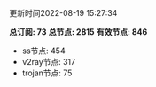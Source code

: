 更新时间2022-08-19 15:27:34

**总订阅: 73**
**总节点: 2815**
**有效节点: 846**
- ss节点: 454
- v2ray节点: 317
- trojan节点: 75
